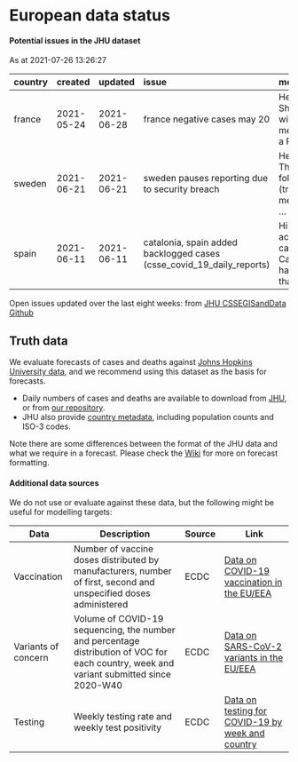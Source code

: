 European data status
================

#### Potential issues in the JHU dataset

As at 2021-07-26 13:26:27

| country | created    | updated    | issue                                                                     | message                                            | url                                                      |
| :------ | :--------- | :--------- | :------------------------------------------------------------------------ | :------------------------------------------------- | :------------------------------------------------------- |
| france  | 2021-05-24 | 2021-06-28 | france negative cases may 20                                              | Hello all, Shortly, we will be merging in a PR th… | <https://github.com/CSSEGISandData/COVID-19/issues/4125> |
| sweden  | 2021-06-21 | 2021-06-21 | sweden pauses reporting due to security breach                            | Hello all, The following (translated) message is … | <https://github.com/CSSEGISandData/COVID-19/issues/4264> |
| spain   | 2021-06-11 | 2021-06-11 | catalonia, spain added backlogged cases (csse\_covid\_19\_daily\_reports) | Hi all, active cases in Catalonia have more than … | <https://github.com/CSSEGISandData/COVID-19/issues/4219> |

Open issues updated over the last eight weeks: from [JHU CSSEGISandData
Github](https://github.com/CSSEGISandData/COVID-19/)

## Truth data

We evaluate forecasts of cases and deaths against [Johns Hopkins
University data](https://github.com/CSSEGISandData/COVID-19), and we
recommend using this dataset as the basis for forecasts.

  - Daily numbers of cases and deaths are available to download from
    [JHU](https://github.com/CSSEGISandData/COVID-19/tree/master/csse_covid_19_data/csse_covid_19_time_series),
    or from [our
    repository](https://github.com/epiforecasts/covid19-forecast-hub-europe/data-truth).
  - JHU also provide [country
    metadata](https://github.com/CSSEGISandData/COVID-19/blob/master/csse_covid_19_data/UID_ISO_FIPS_LookUp_Table.csv),
    including population counts and ISO-3 codes.

Note there are some differences between the format of the JHU data and
what we require in a forecast. Please check the
[Wiki](https://github.com/epiforecasts/covid19-forecast-hub-europe/wiki/Targets-and-horizons#truth-data)
for more on forecast formatting.

#### Additional data sources

We do not use or evaluate against these data, but the following might be
useful for modelling targets:

| Data                | Description                                                                                                                              | Source | Link                                                                                                                            |
| ------------------- | ---------------------------------------------------------------------------------------------------------------------------------------- | ------ | ------------------------------------------------------------------------------------------------------------------------------- |
| Vaccination         | Number of vaccine doses distributed by manufacturers, number of first, second and unspecified doses administered                         | ECDC   | [Data on COVID-19 vaccination in the EU/EEA](https://www.ecdc.europa.eu/en/publications-data/data-covid-19-vaccination-eu-eea)  |
| Variants of concern | Volume of COVID-19 sequencing, the number and percentage distribution of VOC for each country, week and variant submitted since 2020-W40 | ECDC   | [Data on SARS-CoV-2 variants in the EU/EEA](https://www.ecdc.europa.eu/en/publications-data/data-virus-variants-covid-19-eueea) |
| Testing             | Weekly testing rate and weekly test positivity                                                                                           | ECDC   | [Data on testing for COVID-19 by week and country](https://www.ecdc.europa.eu/en/publications-data/covid-19-testing)            |
